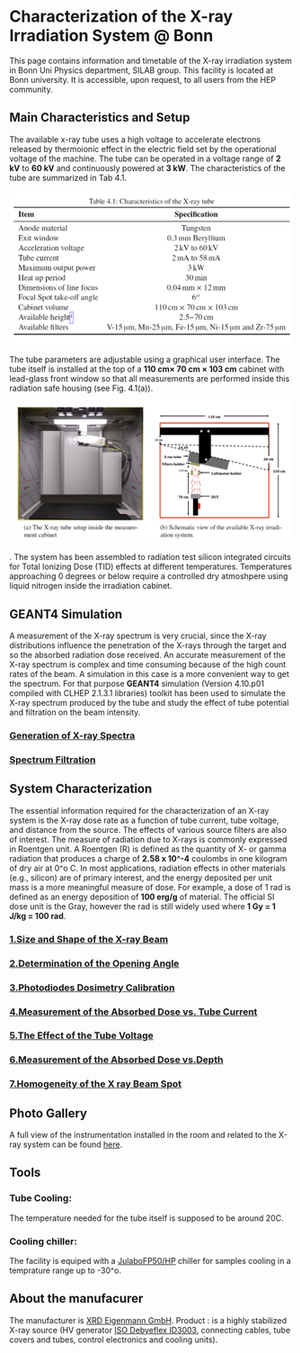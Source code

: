 # Characterization of the X-ray Irradiation System @ Bonn
This page contains information and timetable of the X-ray irradiation system in Bonn Uni Physics department, SILAB group. This facility is located at Bonn university. It is accessible, upon request, to all users from the HEP community.
## Main Characteristics and Setup
The available x-ray tube uses a high voltage to accelerate electrons released by thermoionic effect in the electric field set by the operational voltage of the machine. The tube can be operated in a voltage range of **2 kV** to **60 kV** and continuously powered at **3 kW**. The characteristics of the tube are summarized in Tab 4.1.<p align="center"><img src="https://github.com/ahmedqamesh/Xray_Irradiation_System_Bonn/blob/master/images/tablexray.png" width = 600 title=""></p>The tube parameters are adjustable using a graphical user interface. The tube itself is installed at the top of a **110 cm× 70 cm × 103 cm** cabinet with lead-glass front window so that all measurements are performed inside this radiation safe housing (see Fig. 4.1(a)).<p align="center"><img src="https://github.com/ahmedqamesh/Xray_Irradiation_System_Bonn/blob/master/images/tablexraycabinet.png" width = 700 title=""></p>.
The system has been assembled to radiation test silicon integrated circuits for Total Ionizing Dose (TID) effects at different temperatures. Temperatures approaching 0 degrees or below require a controlled dry atmoshpere using liquid nitrogen inside the irradiation cabinet.
## GEANT4 Simulation
A measurement of the X-ray spectrum is very crucial, since the X-ray distributions influence the penetration of the X-rays through the target and so the absorbed radiation dose received. An accurate measurement of the X-ray spectrum is complex and time consuming because of the high count rates of the beam. A simulation in this case is a more convenient way to get the spectrum. For that purpose **GEANT4** simulation (Version 4.10.p01 compiled with CLHEP 2.1.3.1 libraries) toolkit has been
used to simulate the X-ray spectrum produced by the tube and study the effect of tube potential and
filtration on the beam intensity.
### [Generation of X-ray Spectra](https://github.com/ahmedqamesh/Xray_Irradiation_System_Bonn/edit/master/README.md)
### [Spectrum Filtration](https://github.com/ahmedqamesh/Xray_Irradiation_System_Bonn/edit/master/README.md)

## System Characterization
The essential information required for the characterization of an X-ray system is the X-ray dose rate as a function of tube current, tube voltage, and distance from the source. The effects of various source filters are also of interest. The measure of radiation due to X-rays is commonly expressed in Roentgen unit. A Roentgen (R) is defined as the quantity of X- or gamma radiation that produces a charge of **2.58 x 10^-4** coulombs in one kilogram of dry air at 0^o C. In most applications, radiation effects in other materials (e.g., silicon) are of primary interest, and the energy deposited per unit mass is a more meaningful measure of dose. For example, a dose of 1 rad is defined as an energy deposition of **100 erg/g** of material. The official SI dose unit is the Gray, however the rad is still widely used where **1 Gy = 1 J/kg = 100 rad**.
### [1.Size and Shape of the X-ray Beam](https://github.com/ahmedqamesh/Xray_Irradiation_System_Bonn/wiki/1.Size-and-Shape-of-the-X-ray-Beam)
### [2.Determination of the Opening Angle](https://github.com/ahmedqamesh/Xray_Irradiation_System_Bonn/wiki/2.Determination-of-the-Opening-Angle)
### [3.Photodiodes Dosimetry Calibration](https://github.com/ahmedqamesh/Xray_Irradiation_System_Bonn/wiki/3.Photodiodes-Dosimetry-Calibration)
### [4.Measurement of the Absorbed Dose vs. Tube Current](https://github.com/ahmedqamesh/Xray_Irradiation_System_Bonn/wiki/4.Measurement-of-the-Absorbed-Dose-vs.-Tube-Current)
### [5.The Effect of the Tube Voltage](https://github.com/ahmedqamesh/Xray_Irradiation_System_Bonn/wiki/5.The-Effect-of-the-Tube-Voltage)

### [6.Measurement of the Absorbed Dose vs.Depth](https://github.com/ahmedqamesh/Xray_Irradiation_System_Bonn/wiki/6.-Measurement-of-the-Absorbed-Dose-vs.-Depth)

### [7.Homogeneity of the X ray Beam Spot](https://github.com/ahmedqamesh/Xray_Irradiation_System_Bonn/wiki/7.-Homogeneity-of-the-X-ray-Beam-Spot)
## Photo Gallery
A full view of the instrumentation installed in the room and related to the X-ray system can be found [here](https://github.com/ahmedqamesh/Xray_Irradiation_System_Bonn/wiki/Photo-Gallery). 
## Tools
### Tube Cooling: 
The temperature needed for the tube itself is supposed to be around 20C. 
### Cooling chiller:
The facility is equiped with a [JulaboFP50/HP](https://github.com/ahmedqamesh/Xray_Irradiation_System_Bonn/blob/master/docs/Manual_Julabo_FP50_HP.pdf) chiller for samples cooling in a temprature range up to -30^o.
## About the manufacurer
The manufacturer is [XRD Eigenmann GmbH](https://www.xrd-eigenmann.de/de/startseite).
Product : is a highly stabilized X-ray source (HV generator [ISO Debyeflex ID3003](https://github.com/ahmedqamesh/Xray_Irradiation_System_Bonn/blob/master/docs/Manual_ISO-DEBYEFLEX%203003_English.pdf), connecting cables, tube covers and tubes, control electronics and cooling units).

